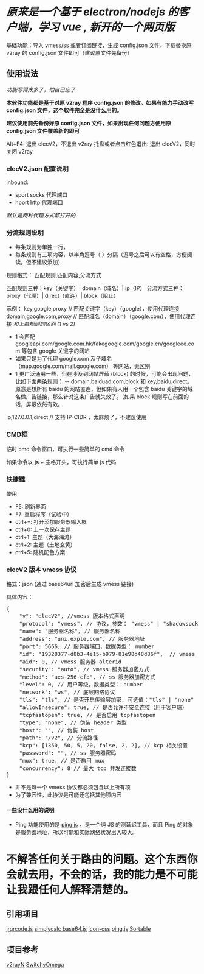 # *原来是一个基于 electron/nodejs 的客户端，学习 vue , 新开的一个网页版*

基础功能：导入 vmess/ss 或者订阅链接，生成 config.json 文件，下载替换原 v2ray 的 config.json 文件即可（建议原文件先备份）

<!-- 原 electron 客户端的说明 -->

## 使用说法

*功能写得太多了，怕自己忘了*

**本软件功能都是基于对原 v2ray 程序 config.json 的修改。如果有能力手动改写 config.json 文件，这个软件完全是没什么用的。**

**建议使用前先备份好原 config.json 文件，如果出现任何问题方便用原 config.json 文件覆盖新的即可**

Alt+F4: 退出 elecV2，不退出 v2ray
托盘或者点击红色退出: 退出 elecV2，同时关闭 v2ray

### elecV2.json 配置说明

inbound: 
- sport socks 代理端口
- hport http 代理端口

*默认是两种代理方式都打开的*

### 分流规则说明

- 每条规则为单独一行，
- 每条规则有三项内容，以半角逗号（,）分隔（逗号之后可以有空格，方便阅读。但不建议添加）

规则格式：
匹配规则,匹配内容,分流方式

匹配规则三种：key（关键字）| domain（域名）| ip（IP）
分流方式三种：proxy（代理）| direct（直连）| block（阻止）

示例：
key,google,proxy // 匹配关键字（key）（google），使用代理连接
domain,google.com,proxy // 匹配域名（domain）（google.com），使用代理连接
*和上条规则的区别 (1 vs 2)*
- 1 会匹配 googleapi.com/google.com.hk/fakegoogle.com/google.cn/googleee.com 等包含 google 关键字的网站
- 如果只是为了代理 google.com 及子域名（map.google.com/mail.google.com） 等网站，无区别
- 1 更广泛通用一些，但在涉及到网站屏蔽 (block) 的时候，可能会出现问题，比如下面两条规则：
-- domain,baiduad.com,block 和 key,baidu,direct。 原意是想所有 baidu 的网站直连，但如果有人用一个包含 baidu 关键字的域名做广告链接，那么针对这条广告就失效了。（如果 block 规则写在前面的话，屏蔽依然有效。

ip,127.0.0.1,direct // 支持 IP-CIDR ，太麻烦了，不建议使用


### CMD框

临时 cmd 命令窗口，可执行一些简单的 cmd 命令

如果命令以 **js** + 空格开头，可执行简单 js 代码

### 快捷链

使用
- F5: 刷新界面
- F7: 重启程序（试验中）
- ctrl+=: 打开添加服务器输入框
- ctrl+0: 上一次保存主题
- ctrl+1: 主题（大海海滩）
- ctrl+2: 主题（土地玄黄）
- ctrl+5: 随机配色方案

### elecV2 版本 vmess 协议

格式：json (通过 base64url 加密后生成 vmess 链接)

具体内容：
<pre>
{
	"v": "elecV2", //vmess 版本格式声明
	"protocol": "vmess", // 协议，参数： "vmess" | "shadowsocks" 。合并两个协议方便管理
	"name": "服务器名称", // 服务器名称
	"address": "uni.exple.com", // 服务器地址
	"port": 5666, // 服务器端口，数据类型： number
	"id": "19328377-d8b3-4e15-b979-81e98d48d86f",  // vmess 服务器 id
	"aid": 0, // vmess 服务器 alterid
	"security": "auto", // vmess 服务器加密方式
	"method": "aes-256-cfb", // ss 服务器加密方式
	"level": 0, // 用户等级，数据类型： number
	"network": "ws", // 底层网络协议
	"tls": "tls", // 是否开启传输层加密, 可选值："tls" | "none"
	"allowInsecure": true, // 是否允许不安全连接（用于客户端）
	"tcpfastopen": true, // 是否启用 tcpfastopen
	"type": "none", // 伪装 header 类型
	"host": "", // 伪装 host
	"path": "/v2", // 分流路径
	"kcp": [1350, 50, 5, 20, false, 2, 2], // kcp 相关设置
	"password": "", // ss 服务器密码
	"mux": true, // 是否启用 mux
	"concurrency": 8 // 最大 tcp 并发连接数
}
</pre>

* 并不是每一个 vmess 协议都必须包含以上所有项
* 为了兼容性，此协议是可能还包括其他项内容


#### 一些没什么用的说明

- Ping 功能使用的是 [ping.js](http://github.com/alfg/ping.js) ，是一个纯 JS 的测延迟工具，而且 Ping 的对象是服务器地址，所以可能和实际网络状况出入较大。

# 不解答任何关于路由的问题。这个东西你会就去用，不会的话，我的能力是不可能让我跟任何人解释清楚的。

## 引用项目

[jrqrcode.js](https://github.com/diamont1001/jrQrcode)
[simplycalc base64.js](https://simplycalc.com/base64-source.php)
[icon-css](https://www.zhangxinxu.com/sp/icon/css.php)
[ping.js](http://github.com/alfg/ping.js)
[Sortable](https://github.com/SortableJS/Sortable)

## 项目参考

[v2rayN](https://github.com/2dust/v2rayN)
[SwitchyOmega](https://github.com/FelisCatus/SwitchyOmega)

